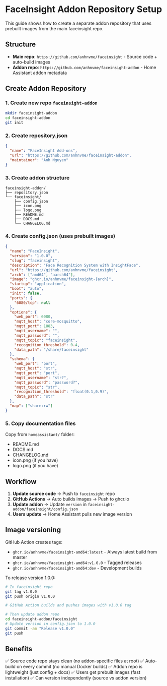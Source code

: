 # FaceInsight Addon Repository Setup

This guide shows how to create a separate addon repository that uses prebuilt images from the main faceinsight repo.

## Structure

- **Main repo**: `https://github.com/anhnvme/faceinsight` - Source code + auto-build images
- **Addon repo**: `https://github.com/anhnvme/faceinsight-addon` - Home Assistant addon metadata

## Create Addon Repository

### 1. Create new repo `faceinsight-addon`

```bash
mkdir faceinsight-addon
cd faceinsight-addon
git init
```

### 2. Create repository.json

```json
{
  "name": "FaceInsight Add-ons",
  "url": "https://github.com/anhnvme/faceinsight-addon",
  "maintainer": "Anh Nguyen"
}
```

### 3. Create addon structure

```
faceinsight-addon/
├── repository.json
└── faceinsight/
    ├── config.json
    ├── icon.png
    ├── logo.png
    ├── README.md
    ├── DOCS.md
    └── CHANGELOG.md
```

### 4. Create config.json (uses prebuilt images)

```json
{
  "name": "FaceInsight",
  "version": "1.0.0",
  "slug": "faceinsight",
  "description": "Face Recognition System with InsightFace",
  "url": "https://github.com/anhnvme/faceinsight",
  "arch": ["amd64", "aarch64"],
  "image": "ghcr.io/anhnvme/faceinsight-{arch}",
  "startup": "application",
  "boot": "auto",
  "init": false,
  "ports": {
    "6080/tcp": null
  },
  "options": {
    "web_port": 6080,
    "mqtt_host": "core-mosquitto",
    "mqtt_port": 1883,
    "mqtt_username": "",
    "mqtt_password": "",
    "mqtt_topic": "faceinsight",
    "recognition_threshold": 0.4,
    "data_path": "/share/faceinsight"
  },
  "schema": {
    "web_port": "port",
    "mqtt_host": "str",
    "mqtt_port": "port",
    "mqtt_username": "str?",
    "mqtt_password": "password?",
    "mqtt_topic": "str",
    "recognition_threshold": "float(0.1,0.9)",
    "data_path": "str"
  },
  "map": ["share:rw"]
}
```

### 5. Copy documentation files

Copy from `homeassistant/` folder:
- README.md
- DOCS.md
- CHANGELOG.md
- icon.png (if you have)
- logo.png (if you have)

## Workflow

1. **Update source code** → Push to `faceinsight` repo
2. **GitHub Actions** → Auto builds images → Push to ghcr.io
3. **Update addon** → Update `version` in `faceinsight-addon/faceinsight/config.json`
4. **Users update** → Home Assistant pulls new image version

## Image versioning

GitHub Action creates tags:
- `ghcr.io/anhnvme/faceinsight-amd64:latest` - Always latest build from master
- `ghcr.io/anhnvme/faceinsight-amd64:v1.0.0` - Tagged releases
- `ghcr.io/anhnvme/faceinsight-amd64:dev` - Development builds

To release version 1.0.0:
```bash
# In faceinsight repo
git tag v1.0.0
git push origin v1.0.0

# GitHub Action builds and pushes images with v1.0.0 tag

# Then update addon repo
cd faceinsight-addon/faceinsight
# Update version in config.json to 1.0.0
git commit -am "Release v1.0.0"
git push
```

## Benefits

✅ Source code repo stays clean (no addon-specific files at root)
✅ Auto-build on every commit (no manual Docker builds)
✅ Addon repo is lightweight (just config + docs)
✅ Users get prebuilt images (fast installation)
✅ Can version independently (source vs addon version)
